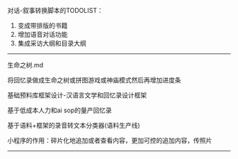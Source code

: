 对话-叙事转换脚本的TODOLIST：

1. 变成带排版的书籍
2. 增加语音对话功能
3. 集成采访大纲和目录大纲

---

生命之树.md

将回忆录做成生命之树或拼图游戏或神庙模式然后再增加进度条

基础预料库框架设计-汉语言文学和回忆录设计框架

基于低成本人力和ai sop的量产回忆录



基于语料+框架的录音转文本分类器(语料生产线)

小程序的作用：碎片化地追加或者查看内容，更加可控的追加内容，传照片

---




